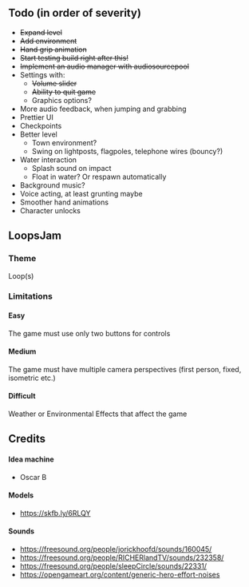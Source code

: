 ## Todo (in order of severity)
- ~~Expand level~~
- ~~Add environment~~
- ~~Hand grip animation~~
- ~~Start testing build right after this!~~
- ~~Implement an audio manager with audiosourcepool~~
- Settings with:
  - ~~Volume slider~~
  - ~~Ability to quit game~~
  - Graphics options?
- More audio feedback, when jumping and grabbing
- Prettier UI
- Checkpoints
- Better level
  - Town environment?
  - Swing on lightposts, flagpoles, telephone wires (bouncy?)
- Water interaction
  - Splash sound on impact
  - Float in water? Or respawn automatically
- Background music?
- Voice acting, at least grunting maybe
- Smoother hand animations
- Character unlocks
## LoopsJam
### Theme
Loop(s)
### Limitations
#### Easy
The game must use only two buttons for controls
#### Medium
The game must have multiple camera perspectives (first person, fixed, isometric etc.)
#### Difficult
Weather or Environmental Effects that affect the game
## Credits
#### Idea machine
- Oscar B
#### Models
- https://skfb.ly/6RLQY
#### Sounds
- https://freesound.org/people/jorickhoofd/sounds/160045/
- https://freesound.org/people/RICHERlandTV/sounds/232358/
- https://freesound.org/people/sleepCircle/sounds/22331/
- https://opengameart.org/content/generic-hero-effort-noises
